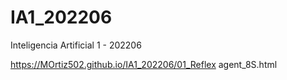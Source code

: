 # IA1_202206
Inteligencia Artificial 1 - 202206

https://MOrtiz502.github.io/IA1_202206/01_Reflex agent_8S.html
